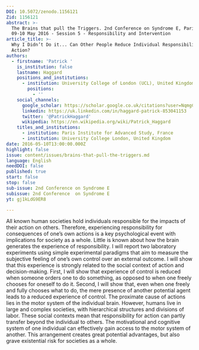 ```yaml
---
DOI: 10.5072/zenodo.1156121
Zid: 1156121
abstract: >-
  The Brains that pull the Triggers. 2nd Conference on Syndrome E, Paris IAS,
  09-10 May 2016 - Session 5 - Responsibility and Intervention
article_title: >-
  Why I Didn’t Do it... Can Other People Reduce Individual Responsibility for
  Action?
authors:
  - firstname: 'Patrick '
    is_institution: false
    lastname: Haggard
    positions_and_institutions:
      - institution: University College of London (UCL), United Kingdom
        positions:
          - ''
    social_channels:
      google_scholar: https://scholar.google.co.uk/citations?user=NqmgC9gAAAAJ&hl=en
      linkedin: https://uk.linkedin.com/in/haggard-patrick-853041153
      twitter: '@PatrickHaggard'
      wikipedia: https://en.wikipedia.org/wiki/Patrick_Haggard
    titles_and_institutions:
      - institution: Paris Institute for Advanced Study, France
      - institution: University College London, United Kingdom
date: 2016-05-10T13:00:00.000Z
highlight: false
issue: content/issues/brains-that-pull-the-triggers.md
language: English
needDOI: false
published: true
start: false
stop: false
sub-issue: 2nd Conference on Syndrome E
subissue: 2nd Conference  on Syndrome E
yt: gj1kLdG9ER8

---
```


All known human societies hold individuals responsible for the impacts of their action on others. Therefore, experiencing responsibility for consequences of one’s own actions is a key psychological event with implications for society as a whole. Little is known about how the brain generates the experience of responsibility. I will report two laboratory experiments using simple experimental paradigms that aim to measure the subjective feeling of one’s own control over an external outcome. I will show that this experience is strongly related to the social context of action and decision-making. First, I will show that experience of control is reduced when someone orders one to do something, as opposed to when one freely chooses for oneself to do it. Second, I will show that, even when one freely and fully chooses what to do, the mere presence of another potential agent leads to a reduced experience of control. The proximate cause of actions lies in the motor system of the individual brain. However, humans live in large and complex societies, with hierarchical structures and divisions of labor. These social contexts mean that responsibility for action can partly transfer beyond the individual to others. The motivational and cognitive system of one individual can effectively gain access to the motor system of another. This arrangement creates great potential advantages, but also grave existential risk for societies as a whole.

<Youtube yt="gj1kLdG9ER8" caption="Why I Didn’t Do it... Can Other People Reduce Individual Responsibility for Action?" start="false" stop="false"></Youtube>